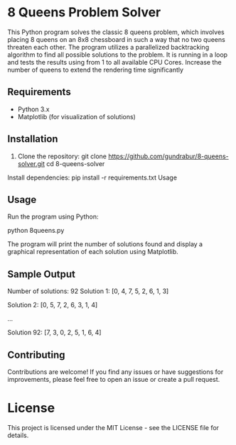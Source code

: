 # 8 Queens Problem Solver

This Python program solves the classic 8 queens problem, which involves placing 8 queens on an 8x8 chessboard in such a way that no two queens threaten each other. The program utilizes a parallelized backtracking algorithm to find all possible solutions to the problem.
It is running in a loop and tests the results using from 1 to all available CPU Cores.
Increase the number of queens to extend the rendering time significantly

## Requirements

- Python 3.x
- Matplotlib (for visualization of solutions)

## Installation

1. Clone the repository:
   git clone https://github.com/gundrabur/8-queens-solver.git
   cd 8-queens-solver

Install dependencies:
pip install -r requirements.txt
Usage

## Usage
Run the program using Python:

python 8queens.py

The program will print the number of solutions found and display a graphical representation of each solution using Matplotlib.

## Sample Output
Number of solutions: 92
Solution 1:
[0, 4, 7, 5, 2, 6, 1, 3]

Solution 2:
[0, 5, 7, 2, 6, 3, 1, 4]

...

Solution 92:
[7, 3, 0, 2, 5, 1, 6, 4]

## Contributing
Contributions are welcome! If you find any issues or have suggestions for improvements, please feel free to open an issue or create a pull request.

# License
This project is licensed under the MIT License - see the LICENSE file for details.
